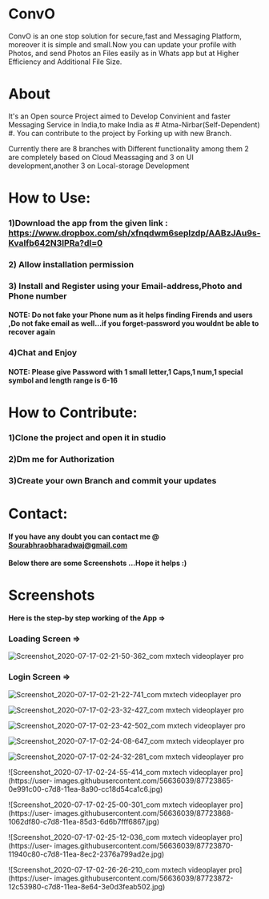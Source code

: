 # ConvO

ConvO is an one stop solution for secure,fast and Messaging Platform, moreover it is simple and small.Now you can update your profile with Photos, and send Photos an Files easily as in Whats app but at Higher Efficiency and Additional File Size.

# About 

It's an Open source Project aimed to Develop Convinient and faster Messaging Service in India,to make India as # Atma-Nirbar(Self-Dependent) #.
You can contribute to the project by Forking up with new Branch.

Currently there are 8 branches with Different functionality among them 2 are completely based on Cloud Meassaging and 3 on UI development,another 3 on Local-storage Development

# How to Use:

### 1)Download the app from the given link : https://www.dropbox.com/sh/xfnqdwm6seplzdp/AABzJAu9s-KvaIfb642N3IPRa?dl=0

### 2) Allow installation permission

### 3) Install and Register using your Email-address,Photo and Phone number

#### NOTE: Do not fake your Phone num as it helps finding Firends and users ,Do not fake email as well...if you forget-password you wouldnt be able to recover again

### 4)Chat and Enjoy

#### NOTE: Please give Password with 1 small letter,1 Caps,1 num,1 special symbol and length range is 6-16

# How to Contribute:
   
   ### 1)Clone the project and open it in studio

   ### 2)Dm me for Authorization

  ###  3)Create your own Branch and commit your updates
	 
# Contact:
 #### If you have any doubt you can contact me @ Sourabhraobharadwaj@gmail.com

 #### Below there are some Screenshots ...Hope it helps :)

# Screenshots

#### Here is the step-by step working of the App =>

### Loading Screen =>

![Screenshot_2020-07-17-02-21-50-362_com mxtech videoplayer pro](https://user-images.githubusercontent.com/56636039/87723980-42744180-c7d8-11ea-8a30-938becb9f324.jpg)

### Login Screen =>

![Screenshot_2020-07-17-02-21-22-741_com mxtech videoplayer pro](https://user-images.githubusercontent.com/56636039/87723961-39837000-c7d8-11ea-92d4-48572fce87ed.jpg)

![Screenshot_2020-07-17-02-23-32-427_com mxtech videoplayer pro](https://user-images.githubusercontent.com/56636039/87723852-08a33b00-c7d8-11ea-9f5b-f267841c560a.jpg)


![Screenshot_2020-07-17-02-23-42-502_com mxtech videoplayer pro](https://user-images.githubusercontent.com/56636039/87723856-0b9e2b80-c7d8-11ea-95c4-bbdb0875afe2.jpg)


![Screenshot_2020-07-17-02-24-08-647_com mxtech videoplayer pro](https://user-images.githubusercontent.com/56636039/87723861-0c36c200-c7d8-11ea-856f-3a3da7214195.jpg)


![Screenshot_2020-07-17-02-24-32-281_com mxtech videoplayer pro](https://user-images.githubusercontent.com/56636039/87723864-0d67ef00-c7d8-11ea-902a-3e58d56f2c9f.jpg)

![Screenshot_2020-07-17-02-24-55-414_com mxtech videoplayer pro](https://user-
images.githubusercontent.com/56636039/87723865-0e991c00-c7d8-11ea-8a90-cc18d54ca1c6.jpg)


![Screenshot_2020-07-17-02-25-00-301_com mxtech videoplayer pro](https://user-
images.githubusercontent.com/56636039/87723868-1062df80-c7d8-11ea-85d3-6d6b7fff6867.jpg)


![Screenshot_2020-07-17-02-25-12-036_com mxtech videoplayer pro](https://user-
images.githubusercontent.com/56636039/87723870-11940c80-c7d8-11ea-8ec2-2376a799ad2e.jpg)

![Screenshot_2020-07-17-02-26-26-210_com mxtech videoplayer pro](https://user-
images.githubusercontent.com/56636039/87723872-12c53980-c7d8-11ea-8e64-3e0d3feab502.jpg)
